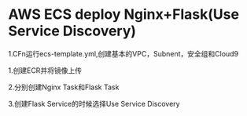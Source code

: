 # AWS ECS deploy Nginx+Flask(Use Service Discovery)

1.CFn运行ecs-template.yml,创建基本的VPC，Subnent，安全组和Cloud9

1.创建ECR并将镜像上传

2.分别创建Nginx Task和Flask Task

3.创建Flask Service的时候选择Use Service Discovery